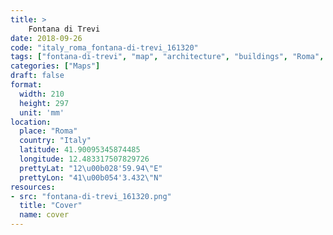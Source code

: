 ```yaml
---
title: > 
    Fontana di Trevi
date: 2018-09-26
code: "italy_roma_fontana-di-trevi_161320"
tags: ["fontana-di-trevi", "map", "architecture", "buildings", "Roma", "Italy"]
categories: ["Maps"]
draft: false
format:
  width: 210
  height: 297
  unit: 'mm'
location:
  place: "Roma"
  country: "Italy"
  latitude: 41.90095345874485
  longitude: 12.483317507829726
  prettyLat: "12\u00b028'59.94\"E"
  prettyLon: "41\u00b054'3.432\"N"
resources:
- src: "fontana-di-trevi_161320.png"
  title: "Cover"
  name: cover
---
```


